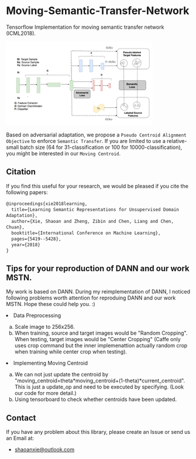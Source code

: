 # Moving-Semantic-Transfer-Network



Tensorflow Implementation for moving semantic transfer network (ICML2018).

<img src="introduction/mstn_network.PNG" width=400 />

Based on adversarial adaptation, we propose a `Pseudo Centroid Alignment Objective` to enforce `Semantic Transfer`. If you are limited to use a relative-small batch size (64 for 31-classification or 100 for 10000-classification), you might be interested in our `Moving Centroid`.

## Citation
If you find this useful for your research, we would be pleased if you cite the following papers:

```
@inproceedings{xie2018learning,
  title={Learning Semantic Representations for Unsupervised Domain Adaptation},
  author={Xie, Shaoan and Zheng, Zibin and Chen, Liang and Chen, Chuan},
  booktitle={International Conference on Machine Learning},
  pages={5419--5428},
  year={2018}
}
```

## Tips for your reproduction of DANN and our work MSTN.

My work is based on DANN. During my reimplementation of DANN, I noticed following problems worth attention for reproduing DANN and our work MSTN. Hope these could help you. :)

<li> Data Preprocessing </li>
<ol type="a">
<li> Scale image to 256x256. </li> 
<li >When training, source and target images would be "Random Cropping". When testing, target images would be "Center Cropping" (Caffe only uses crop command but the inner implemenattion actually random crop when training while center crop when testing). </li>
</ol>

<li> Implementing Moving Centroid </li>
<ol type="a">
<li>We can not just update the centroid by "moving_centroid=theta*moving_centroid+(1-theta)*current_centroid". This is just a update_op and need to be executed by specifying. (Look our code for more detail.)</li>
<li>Using tensorboard to check whether centroids have been updated.</li>
</ol>




## Contact
If you have any problem about this library, please create an Issue or send us an Email at:
- shaoanxie@outlook.com
